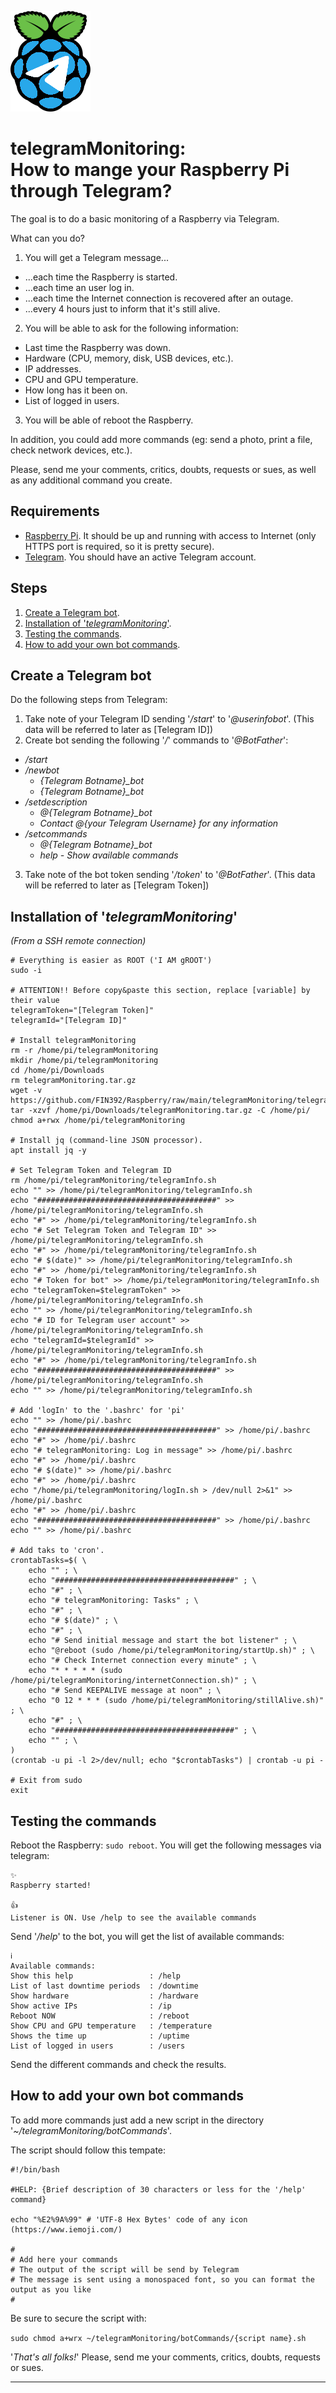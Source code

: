 ![Logo](https://github.com/FIN392/Raspberry/raw/main/images/telegramMonitoring-Logo.png)

# telegramMonitoring:<br>How to mange your Raspberry Pi through Telegram?

The goal is to do a basic monitoring of a Raspberry via Telegram.

What can you do?

1. You will get a Telegram message...
- ...each time the Raspberry is started.
- ...each time an user log in.
- ...each time the Internet connection is recovered after an outage.
- ...every 4 hours just to inform that it's still alive.

2. You will be able to ask for the following information:
- Last time the Raspberry was down.
- Hardware (CPU, memory, disk, USB devices, etc.).
- IP addresses.
- CPU and GPU temperature.
- How long has it been on.
- List of logged in users.

3. You will be able of reboot the Raspberry.

In addition, you could add more commands (eg: send a photo, print a file, check network devices, etc.).

Please, send me your comments, critics, doubts, requests or sues, as well as any additional command you create.

## Requirements

- [Raspberry Pi](https://www.raspberrypi.org). It should be up and running with access to Internet (only HTTPS port is required, so it is pretty secure).
- [Telegram](https://telegram.org). You should have an active Telegram account.

## Steps

1. [Create a Telegram bot](#bot).
2. [Installation of '*telegramMonitoring*'](#installation).
3. [Testing the commands](#testing).
4. [How to add your own bot commands](#more).

## <a name="bot"></a>Create a Telegram bot

Do the following steps from Telegram:
1. Take note of your Telegram ID sending '*/start*' to '*@userinfobot*'. (This data will be referred to later as [Telegram ID])
2. Create bot sending the following '*/*' commands to '*@BotFather*':
- */start*
- */newbot*
	- *{Telegram Botname}_bot*
	- *{Telegram Botname}_bot*
- */setdescription*
	- *@{Telegram Botname}_bot*
	- *Contact @{your Telegram Username} for any information*
- */setcommands*
	- *@{Telegram Botname}_bot*
	- *help - Show available commands*
3. Take note of the bot token sending '*/token*' to '*@BotFather*'. (This data will be referred to later as [Telegram Token])

## <a name="installation"></a>Installation of '*telegramMonitoring*'

*(From a SSH remote connection)*

```
# Everything is easier as ROOT ('I AM gROOT')
sudo -i

# ATTENTION!! Before copy&paste this section, replace [variable] by their value
telegramToken="[Telegram Token]"
telegramId="[Telegram ID]"

# Install telegramMonitoring
rm -r /home/pi/telegramMonitoring
mkdir /home/pi/telegramMonitoring
cd /home/pi/Downloads
rm telegramMonitoring.tar.gz
wget -v https://github.com/FIN392/Raspberry/raw/main/telegramMonitoring/telegramMonitoring.tar.gz
tar -xzvf /home/pi/Downloads/telegramMonitoring.tar.gz -C /home/pi/
chmod a+rwx /home/pi/telegramMonitoring

# Install jq (command-line JSON processor).
apt install jq -y

# Set Telegram Token and Telegram ID
rm /home/pi/telegramMonitoring/telegramInfo.sh
echo "" >> /home/pi/telegramMonitoring/telegramInfo.sh
echo "########################################" >> /home/pi/telegramMonitoring/telegramInfo.sh
echo "#" >> /home/pi/telegramMonitoring/telegramInfo.sh
echo "# Set Telegram Token and Telegram ID" >> /home/pi/telegramMonitoring/telegramInfo.sh
echo "#" >> /home/pi/telegramMonitoring/telegramInfo.sh
echo "# $(date)" >> /home/pi/telegramMonitoring/telegramInfo.sh
echo "#" >> /home/pi/telegramMonitoring/telegramInfo.sh
echo "# Token for bot" >> /home/pi/telegramMonitoring/telegramInfo.sh
echo "telegramToken=$telegramToken" >> /home/pi/telegramMonitoring/telegramInfo.sh
echo "" >> /home/pi/telegramMonitoring/telegramInfo.sh
echo "# ID for Telegram user account" >> /home/pi/telegramMonitoring/telegramInfo.sh
echo "telegramId=$telegramId" >> /home/pi/telegramMonitoring/telegramInfo.sh
echo "#" >> /home/pi/telegramMonitoring/telegramInfo.sh
echo "########################################" >> /home/pi/telegramMonitoring/telegramInfo.sh
echo "" >> /home/pi/telegramMonitoring/telegramInfo.sh

# Add 'logIn' to the '.bashrc' for 'pi'
echo "" >> /home/pi/.bashrc
echo "########################################" >> /home/pi/.bashrc
echo "#" >> /home/pi/.bashrc
echo "# telegramMonitoring: Log in message" >> /home/pi/.bashrc
echo "#" >> /home/pi/.bashrc
echo "# $(date)" >> /home/pi/.bashrc
echo "#" >> /home/pi/.bashrc
echo "/home/pi/telegramMonitoring/logIn.sh > /dev/null 2>&1" >> /home/pi/.bashrc
echo "#" >> /home/pi/.bashrc
echo "########################################" >> /home/pi/.bashrc
echo "" >> /home/pi/.bashrc

# Add taks to 'cron'.
crontabTasks=$( \
    echo "" ; \
    echo "########################################" ; \
    echo "#" ; \
    echo "# telegramMonitoring: Tasks" ; \
    echo "#" ; \
    echo "# $(date)" ; \
    echo "#" ; \
    echo "# Send initial message and start the bot listener" ; \
    echo "@reboot (sudo /home/pi/telegramMonitoring/startUp.sh)" ; \
    echo "# Check Internet connection every minute" ; \
    echo "* * * * * (sudo /home/pi/telegramMonitoring/internetConnection.sh)" ; \
    echo "# Send KEEPALIVE message at noon" ; \
    echo "0 12 * * * (sudo /home/pi/telegramMonitoring/stillAlive.sh)" ; \
    echo "#" ; \
    echo "########################################" ; \
    echo "" ; \
) 
(crontab -u pi -l 2>/dev/null; echo "$crontabTasks") | crontab -u pi -

# Exit from sudo
exit
```

## <a name="testing"></a>Testing the commands

Reboot the Raspberry: ```sudo reboot```. You will get the following messages via telegram:

```
✨
Raspberry started!

👍
Listener is ON. Use /help to see the available commands
```

Send '*/help*' to the bot, you will get the list of available commands:

```
ℹ️
Available commands:
Show this help                 : /help
List of last downtime periods  : /downtime
Show hardware                  : /hardware
Show active IPs                : /ip
Reboot NOW                     : /reboot
Show CPU and GPU temperature   : /temperature
Shows the time up              : /uptime
List of logged in users        : /users
```

Send the different commands and check the results.

## <a name="more"></a>How to add your own bot commands

To add more commands just add a new script in the directory '*~/telegramMonitoring/botCommands*'.

The script should follow this tempate:

```
#!/bin/bash

#HELP: {Brief description of 30 characters or less for the '/help' command}

echo "%E2%9A%99" # 'UTF-8 Hex Bytes' code of any icon (https://www.iemoji.com/)

#
# Add here your commands
# The output of the script will be send by Telegram
# The message is sent using a monospaced font, so you can format the output as you like
#
```

Be sure to secure the script with:

```sudo chmod a+wrx ~/telegramMonitoring/botCommands/{script name}.sh```

'*That's all folks!*' Please, send me your comments, critics, doubts, requests or sues.

---
